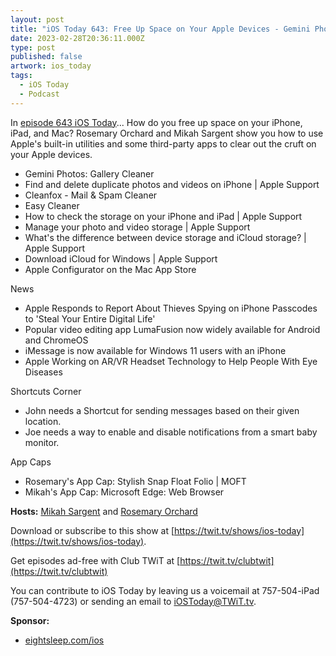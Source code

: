 ```yaml
---
layout: post
title: "iOS Today 643: Free Up Space on Your Apple Devices - Gemini Photos, Cleanfox, Duplicate Detection, iCloud Storage"
date: 2023-02-28T20:36:11.000Z
type: post
published: false
artwork: ios_today
tags:
  - iOS Today
  - Podcast
---
```

In [episode 643 iOS Today](https://twit.tv/shows/ios-today/episodes/643)...
How do you free up space on your iPhone, iPad, and Mac? Rosemary Orchard and Mikah Sargent show you how to use Apple's built-in utilities and some third-party apps to clear out the cruft on your Apple devices.

*   Gemini Photos: Gallery Cleaner
*   Find and delete duplicate photos and videos on iPhone | Apple Support
*   Cleanfox - Mail & Spam Cleaner
*   Easy Cleaner
*   How to check the storage on your iPhone and iPad | Apple Support
*   Manage your photo and video storage | Apple Support
*   What's the difference between device storage and iCloud storage? | Apple Support
*   Download iCloud for Windows | Apple Support
*   Apple Configurator on the Mac App Store

  
News

*   Apple Responds to Report About Thieves Spying on iPhone Passcodes to 'Steal Your Entire Digital Life'
*   Popular video editing app LumaFusion now widely available for Android and ChromeOS
*   iMessage is now available for Windows 11 users with an iPhone
*   Apple Working on AR/VR Headset Technology to Help People With Eye Diseases

  
Shortcuts Corner

*   John needs a Shortcut for sending messages based on their given location.
*   Joe needs a way to enable and disable notifications from a smart baby monitor.

  
App Caps

*   Rosemary's App Cap: Stylish Snap Float Folio | MOFT
*   Mikah's App Cap: Microsoft Edge: Web Browser

**Hosts:** [Mikah Sargent](https://twit.tv/people/mikah-sargent) and [Rosemary Orchard](https://twit.tv/people/rosemary-orchard)

Download or subscribe to this show at [https://twit.tv/shows/ios-today](https://twit.tv/shows/ios-today).

Get episodes ad-free with Club TWiT at [https://twit.tv/clubtwit](https://twit.tv/clubtwit)

You can contribute to iOS Today by leaving us a voicemail at 757-504-iPad (757-504-4723) or sending an email to [iOSToday@TWiT.tv](mailto:iOSToday@TWiT.tv).

**Sponsor:**

*   [eightsleep.com/ios](http://eightsleep.com/ios)
